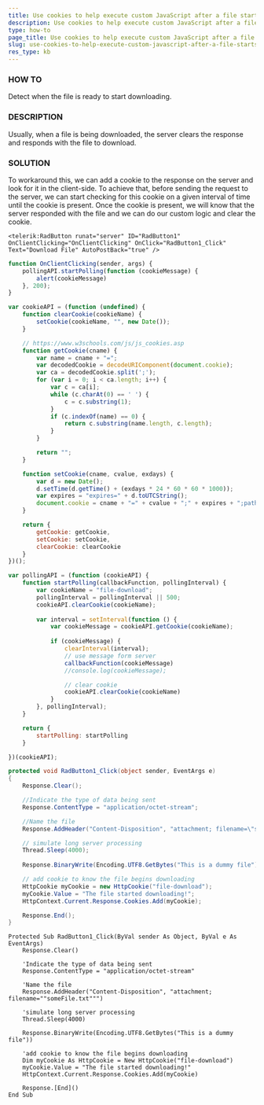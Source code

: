 ```yaml
---
title: Use cookies to help execute custom JavaScript after a file starts to download
description: Use cookies to help execute custom JavaScript after a file starts to download. Check it now!
type: how-to
page_title: Use cookies to help execute custom JavaScript after a file starts to download
slug: use-cookies-to-help-execute-custom-javascript-after-a-file-starts-to-download
res_type: kb
---
```



### HOW TO

Detect when the file is ready to start downloading.

### DESCRIPTION

Usually, when a file is being downloaded, the server clears the response and responds with the file to download.

### SOLUTION

To workaround this, we can add a cookie to the response on the server and look for it in the client-side. To achieve that, before sending the request to the server, we can start checking for this cookie on a given interval of time until the cookie is present. Once the cookie is present, we will know that the server responded with the file and we can do our custom logic and clear the cookie.


```ASP.NET
<telerik:RadButton runat="server" ID="RadButton1" OnClientClicking="OnClientClicking" OnClick="RadButton1_Click" Text="Download File" AutoPostBack="true" />
```

```JavaScript
function OnClientClicking(sender, args) {
    pollingAPI.startPolling(function (cookieMessage) {
        alert(cookieMessage)
    }, 200);
}
```

```JavaScript
var cookieAPI = (function (undefined) {
    function clearCookie(cookieName) {
        setCookie(cookieName, "", new Date());
    }

    // https://www.w3schools.com/js/js_cookies.asp
    function getCookie(cname) {
        var name = cname + "=";
        var decodedCookie = decodeURIComponent(document.cookie);
        var ca = decodedCookie.split(';');
        for (var i = 0; i < ca.length; i++) {
            var c = ca[i];
            while (c.charAt(0) == ' ') {
                c = c.substring(1);
            }
            if (c.indexOf(name) == 0) {
                return c.substring(name.length, c.length);
            }
        }

        return "";
    }

    function setCookie(cname, cvalue, exdays) {
        var d = new Date();
        d.setTime(d.getTime() + (exdays * 24 * 60 * 60 * 1000));
        var expires = "expires=" + d.toUTCString();
        document.cookie = cname + "=" + cvalue + ";" + expires + ";path=/";
    }

    return {
        getCookie: getCookie,
        setCookie: setCookie,
        clearCookie: clearCookie
    }
})();
```

```JavaScript
var pollingAPI = (function (cookieAPI) {
    function startPolling(callbackFunction, pollingInterval) {
        var cookieName = "file-download";
        pollingInterval = pollingInterval || 500;
        cookieAPI.clearCookie(cookieName);
        
        var interval = setInterval(function () {
            var cookieMessage = cookieAPI.getCookie(cookieName);
            
            if (cookieMessage) {
                clearInterval(interval);
                // use message form server
                callbackFunction(cookieMessage)
                //console.log(cookieMessage);

                // clear cookie
                cookieAPI.clearCookie(cookieName)
            }
        }, pollingInterval);
    }

    return {
        startPolling: startPolling
    }

})(cookieAPI);
```

```C#
protected void RadButton1_Click(object sender, EventArgs e)
{
    Response.Clear();

    //Indicate the type of data being sent
    Response.ContentType = "application/octet-stream";

    //Name the file
    Response.AddHeader("Content-Disposition", "attachment; filename=\"someFile.txt\"");

    // simulate long server processing
    Thread.Sleep(4000);
    
    Response.BinaryWrite(Encoding.UTF8.GetBytes("This is a dummy file"));

    // add cookie to know the file begins downloading
    HttpCookie myCookie = new HttpCookie("file-download");
    myCookie.Value = "The file started downloading!";
    HttpContext.Current.Response.Cookies.Add(myCookie);

    Response.End();
}
```
```VB
Protected Sub RadButton1_Click(ByVal sender As Object, ByVal e As EventArgs)
    Response.Clear()
    
    'Indicate the type of data being sent
    Response.ContentType = "application/octet-stream"
    
    'Name the file
    Response.AddHeader("Content-Disposition", "attachment; filename=""someFile.txt""")
    
    'simulate long server processing
    Thread.Sleep(4000)
    
    Response.BinaryWrite(Encoding.UTF8.GetBytes("This is a dummy file"))
    
    'add cookie to know the file begins downloading
    Dim myCookie As HttpCookie = New HttpCookie("file-download")
    myCookie.Value = "The file started downloading!"
    HttpContext.Current.Response.Cookies.Add(myCookie)
    
    Response.[End]()
End Sub
```




